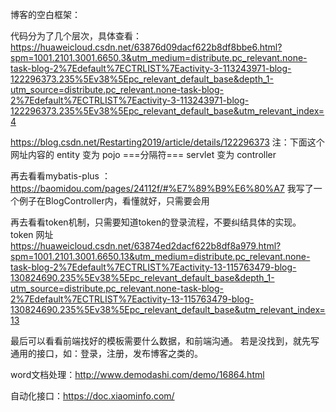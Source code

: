 博客的空白框架：

代码分为了几个层次，具体查看：
https://huaweicloud.csdn.net/63876d09dacf622b8df8bbe6.html?spm=1001.2101.3001.6650.3&utm_medium=distribute.pc_relevant.none-task-blog-2%7Edefault%7ECTRLIST%7Eactivity-3-113243971-blog-122296373.235%5Ev38%5Epc_relevant_default_base&depth_1-utm_source=distribute.pc_relevant.none-task-blog-2%7Edefault%7ECTRLIST%7Eactivity-3-113243971-blog-122296373.235%5Ev38%5Epc_relevant_default_base&utm_relevant_index=4

https://blog.csdn.net/Restarting2019/article/details/122296373
注：下面这个网址内容的 entity 变为 pojo ===分隔符=== servlet 变为 controller

再去看看mybatis-plus ：https://baomidou.com/pages/24112f/#%E7%89%B9%E6%80%A7
我写了一个例子在BlogController内，看懂就好，只需要会用

再去看看token机制，只需要知道token的登录流程，不要纠结具体的实现。
token 网址
https://huaweicloud.csdn.net/63874ed2dacf622b8df8a979.html?spm=1001.2101.3001.6650.13&utm_medium=distribute.pc_relevant.none-task-blog-2%7Edefault%7ECTRLIST%7Eactivity-13-115763479-blog-130824690.235%5Ev38%5Epc_relevant_default_base&depth_1-utm_source=distribute.pc_relevant.none-task-blog-2%7Edefault%7ECTRLIST%7Eactivity-13-115763479-blog-130824690.235%5Ev38%5Epc_relevant_default_base&utm_relevant_index=13

最后可以看看前端找好的模板需要什么数据，和前端沟通。
若是没找到，就先写通用的接口，如：登录，注册，发布博客之类的。


word文档处理：http://www.demodashi.com/demo/16864.html

自动化接口：https://doc.xiaominfo.com/
